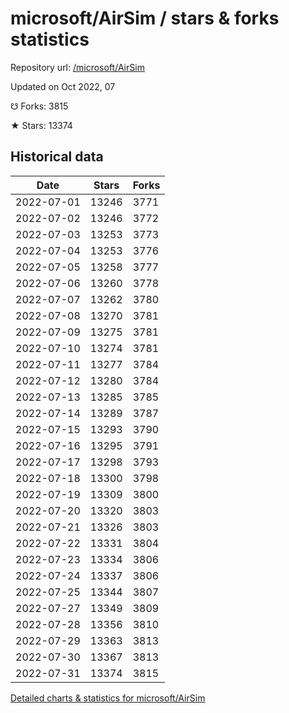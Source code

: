 # microsoft/AirSim / stars & forks statistics

Repository url: [/microsoft/AirSim](https://github.com/microsoft/AirSim)

Updated on Oct 2022, 07

☋ Forks: 3815

★ Stars: 13374

## Historical data
| Date | Stars | Forks |
|------|-------|-------|
| 2022-07-01 | 13246 | 3771 | 
| 2022-07-02 | 13246 | 3772 | 
| 2022-07-03 | 13253 | 3773 | 
| 2022-07-04 | 13253 | 3776 | 
| 2022-07-05 | 13258 | 3777 | 
| 2022-07-06 | 13260 | 3778 | 
| 2022-07-07 | 13262 | 3780 | 
| 2022-07-08 | 13270 | 3781 | 
| 2022-07-09 | 13275 | 3781 | 
| 2022-07-10 | 13274 | 3781 | 
| 2022-07-11 | 13277 | 3784 | 
| 2022-07-12 | 13280 | 3784 | 
| 2022-07-13 | 13285 | 3785 | 
| 2022-07-14 | 13289 | 3787 | 
| 2022-07-15 | 13293 | 3790 | 
| 2022-07-16 | 13295 | 3791 | 
| 2022-07-17 | 13298 | 3793 | 
| 2022-07-18 | 13300 | 3798 | 
| 2022-07-19 | 13309 | 3800 | 
| 2022-07-20 | 13320 | 3803 | 
| 2022-07-21 | 13326 | 3803 | 
| 2022-07-22 | 13331 | 3804 | 
| 2022-07-23 | 13334 | 3806 | 
| 2022-07-24 | 13337 | 3806 | 
| 2022-07-25 | 13344 | 3807 | 
| 2022-07-27 | 13349 | 3809 | 
| 2022-07-28 | 13356 | 3810 | 
| 2022-07-29 | 13363 | 3813 | 
| 2022-07-30 | 13367 | 3813 | 
| 2022-07-31 | 13374 | 3815 | 


[Detailed charts & statistics for microsoft/AirSim](https://reviewgithub.com/rep/microsoft/AirSim)
